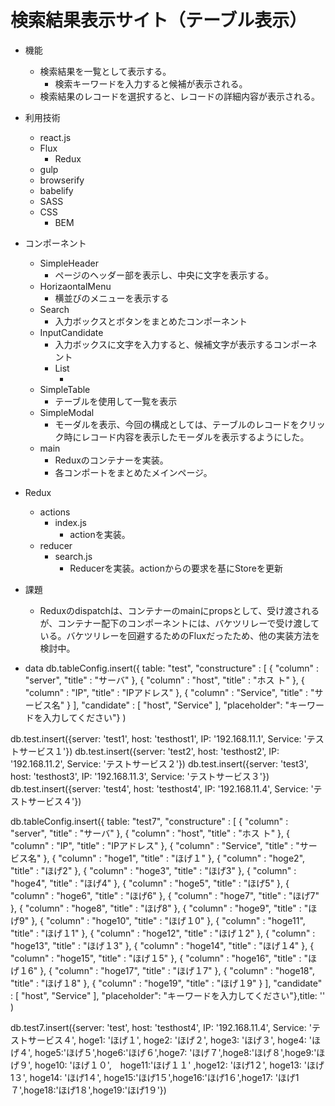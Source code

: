 # 検索結果表示サイト（テーブル表示）

* 機能
	* 検索結果を一覧として表示する。
		* 検索キーワードを入力すると候補が表示される。
	* 検索結果のレコードを選択すると、レコードの詳細内容が表示される。

* 利用技術
	* react.js
	* Flux
		* Redux
	* gulp
	* browserify
	* babelify
	* SASS
	* CSS
		* BEM

* コンポーネント
	* SimpleHeader
		* ページのヘッダー部を表示し、中央に文字を表示する。
	* HorizaontalMenu
		* 横並びのメニューを表示する
	* Search
		* 入力ボックスとボタンをまとめたコンポーネント
	* InputCandidate
		* 入力ボックスに文字を入力すると、候補文字が表示するコンポーネント
		* List
			* <datalist>タグ配下に<option>タグの複数生成するコンポーネント
	* SimpleTable
		* テーブルを使用して一覧を表示
	* SimpleModal
		* モーダルを表示、今回の構成としては、テーブルのレコードをクリック時にレコード内容を表示したモーダルを表示するようにした。
	* main
		* Reduxのコンテナーを実装。
		* 各コンポートをまとめたメインページ。

* Redux
	* actions
		* index.js
			* actionを実装。
	* reducer
		* search.js
			* Reducerを実装。actionからの要求を基にStoreを更新

* 課題
	* Reduxのdispatchは、コンテナーのmainにpropsとして、受け渡されるが、コンテナー配下のコンポーネントには、バケツリレーで受け渡している。バケツリレーを回避するためのFluxだったため、他の実装方法を検討中。



* data
db.tableConfig.insert({ table: "test", "constructure" : [ { "column" : "server", "title" : "サーバ" }, { "column" : "host", "title" : "ホス ト" }, { "column" : "IP", "title" : "IPアドレス" }, { "column" : "Service", "title" : "サービス名" } ], "candidate" : [ "host", "Service" ], "placeholder": "キーワードを入力してください"} )

db.test.insert({server: 'test1', host: 'testhost1', IP: '192.168.11.1', Service: 'テストサービス１'})
db.test.insert({server: 'test2', host: 'testhost2', IP: '192.168.11.2', Service: 'テストサービス２'})
db.test.insert({server: 'test3', host: 'testhost3', IP: '192.168.11.3', Service: 'テストサービス３'})
db.test.insert({server: 'test4', host: 'testhost4', IP: '192.168.11.4', Service: 'テストサービス４'})


db.tableConfig.insert({ table: "test7", "constructure" : [ { "column" : "server", "title" : "サーバ" }, { "column" : "host", "title" : "ホス ト" }, { "column" : "IP", "title" : "IPアドレス" }, { "column" : "Service", "title" : "サービス名" }, { "column" : "hoge1", "title" : "ほげ１" }, { "column" : "hoge2", "title" : "ほげ2" }, { "column" : "hoge3", "title" : "ほげ3" }, { "column" : "hoge4", "title" : "ほげ4" }, { "column" : "hoge5", "title" : "ほげ5" }, { "column" : "hoge6", "title" : "ほげ6" }, { "column" : "hoge7", "title" : "ほげ7" }, { "column" : "hoge8", "title" : "ほげ8" }, { "column" : "hoge9", "title" : "ほげ9" }, { "column" : "hoge10", "title" : "ほげ１0" }, { "column" : "hoge11", "title" : "ほげ１1" }, { "column" : "hoge12", "title" : "ほげ１2" }, { "column" : "hoge13", "title" : "ほげ１3" }, { "column" : "hoge14", "title" : "ほげ１4" }, { "column" : "hoge15", "title" : "ほげ１5" }, { "column" : "hoge16", "title" : "ほげ１6" }, { "column" : "hoge17", "title" : "ほげ１7" }, { "column" : "hoge18", "title" : "ほげ１8" }, { "column" : "hoge19", "title" : "ほげ１9" } ], "candidate" : [ "host", "Service" ], "placeholder": "キーワードを入力してください"},title: '' )

db.test7.insert({server: 'test', host: 'testhost4', IP: '192.168.11.4', Service: 'テストサービス４', hoge1: 'ほげ１', hoge2: 'ほげ２', hoge3: 'ほげ３', hoge4: 'ほげ４', hoge5:'ほげ５',hoge6:'ほげ６',hoge7: 'ほげ７',hoge8:'ほげ８',hoge9:'ほげ９', hoge10: 'ほげ１０',　hoge11:'ほげ１１' ,hoge12: 'ほげ1２', hoge13: 'ほげ1３', hoge14: 'ほげ1４', hoge15:'ほげ1５',hoge16:'ほげ1６',hoge17: 'ほげ1７',hoge18:'ほげ1８',hoge19:'ほげ1９'})
